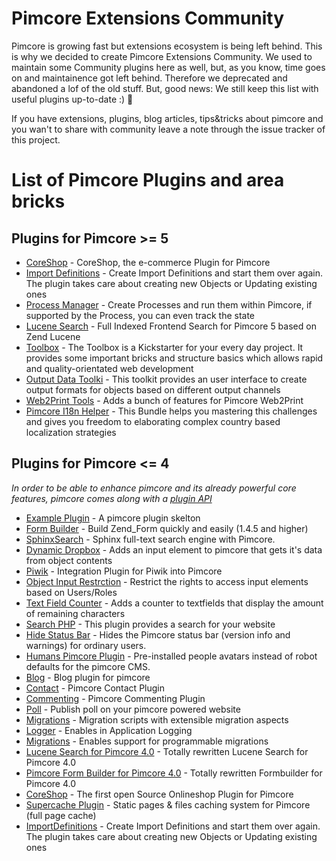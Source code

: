 # Pimcore Extensions Community

Pimcore is growing fast but extensions ecosystem is being left behind. This is why we decided to create Pimcore Extensions Community. We used to maintain some Community plugins here as well, but, as you know, time goes on and maintainence got left behind. Therefore we deprecated and abandoned a lof of the old stuff. But, good news: We still keep this list with useful plugins up-to-date :) :beers: 

If you have extensions, plugins, blog articles, tips&tricks about pimcore and you wan't to share with community leave a note through the issue tracker of this project.

# List of Pimcore Plugins and area bricks

## Plugins for Pimcore >= 5
* [CoreShop](https://github.com/coreshop/coreshop) - CoreShop, the e-commerce Plugin for Pimcore
* [Import Definitions](https://github.com/w-vision/ImportDefinitions) - Create Import Definitions and start them over again. The plugin takes care about creating new Objects or Updating existing ones
* [Process Manager](https://github.com/dpfaffenbauer/ProcessManager) - Create Processes and run them within Pimcore, if supported by the Process, you can even track the state
* [Lucene Search](https://github.com/dachcom-digital/pimcore-lucene-search) - Full Indexed Frontend Search for Pimcore 5 based on Zend Lucene
* [Toolbox](https://github.com/dachcom-digital/pimcore-toolbox) - The Toolbox is a Kickstarter for your every day project. It provides some important bricks and structure basics which allows rapid and quality-orientated web development
* [Output Data Toolki](https://github.com/pimcore/output-data-config-toolkit) - This toolkit provides an user interface to create output formats for objects based on different output channels
* [Web2Print Tools](https://github.com/pimcore/web2print-tools) - Adds a bunch of features for Pimcore Web2Print
* [Pimcore I18n Helper](https://github.com/dachcom-digital/pimcore-i18n) - This Bundle helps you mastering this challenges and gives you freedom to elaborating complex country based localization strategies

## Plugins for Pimcore <= 4
*In order to be able to enhance pimcore and its already powerful core features, pimcore comes along with a [plugin API](https://www.pimcore.org/wiki/display/PIMCORE3/Plugin+Developer%27s+Guide)*

* [Example Plugin](https://github.com/pimcore/plugin-example) - A pimcore plugin skelton
* [Form Builder](https://github.com/brainsbucket/Zendformbuilder) - Build Zend_Form quickly and easily (1.4.5 and higher)
* [SphinxSearch](https://github.com/ThomasKeil/pimcore-plugin-SphinxSearch) - Sphinx full-text search engine with Pimcore.
* [Dynamic Dropbox](https://github.com/ThomasKeil/pimcore-plugin-DynamicDropdown) - Adds an input element to pimcore that gets it's data from object contents 
* [Piwik](https://github.com/pimcore-extensions/Piwik) - Integration Plugin for Piwik into Pimcore
* [Object Input Restrction](https://github.com/ThomasKeil/pimcore-plugin-ObjectInputRestriction) - Restrict the rights to access input elements based on Users/Roles
* [Text Field Counter](https://github.com/ThomasKeil/pimcore-plugin-TextfieldCounter) - Adds a counter to textfields that display the amount of remaining characters
* [Search PHP](https://github.com/pimcore-extensions/search-php) - This plugin provides a search for your website
* [Hide Status Bar](https://github.com/basilicom/pimcore-plugin-hide-status-bar) - Hides the Pimcore status bar (version info and warnings) for ordinary users. 
* [Humans Pimcore Plugin](https://github.com/basilicom/pimcore-plugin-humans) - Pre-installed people avatars instead of robot defaults for the pimcore CMS. 
* [Blog](https://github.com/pimcore-extensions/blog) - Blog plugin for pimcore
* [Contact](https://github.com/pimcore-extensions/contact) - Pimcore Contact Plugin
* [Commenting](https://github.com/pimcore-extensions/commenting) - Pimcore Commenting Plugin
* [Poll](https://github.com/pimcore-extensions/poll) - Publish poll on your pimcore powered website
* [Migrations](https://github.com/akramer-zibra/pimcore-migrations) - Migration scripts with extensible migration aspects 
* [Logger](https://github.com/dpfaffenbauer/pimcore-logger) - Enables in Application Logging
* [Migrations](https://github.com/studioemma/pimcore-plugin-migrations) - Enables support for programmable migrations
* [Lucene Search for Pimcore 4.0](https://github.com/dachcom-digital/pimcore-lucene-search) - Totally rewritten Lucene Search for Pimcore 4.0
* [Pimcore Form Builder for Pimcore 4.0](https://github.com/dachcom-digital/pimcore-formbuilder) - Totally rewritten Formbuilder for Pimcore 4.0
* [CoreShop](https://github.com/coreshop/coreshop) - The first open Source Onlineshop Plugin for Pimcore
* [Supercache Plugin](https://github.com/luklewluk/SupercachePlugin) - Static pages & files caching system for Pimcore (full page cache)
* [ImportDefinitions](https://github.com/w-vision/ImportDefinitions) - Create Import Definitions and start them over again. The plugin takes care about creating new Objects or Updating existing ones